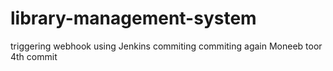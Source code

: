 # library-management-system
triggering webhook using Jenkins
commiting 
commiting again
Moneeb toor
4th commit

